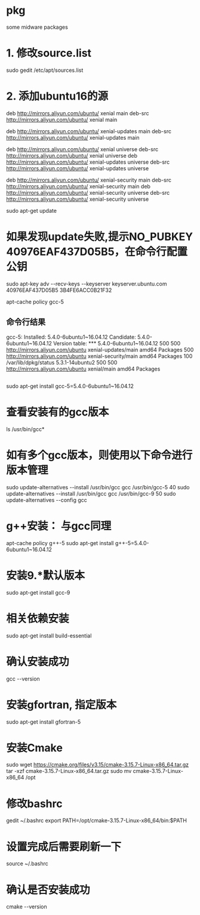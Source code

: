 # pkg
some midware packages
# 1. 修改source.list
sudo gedit /etc/apt/sources.list
# 2. 添加ubuntu16的源
deb http://mirrors.aliyun.com/ubuntu/ xenial main
deb-src http://mirrors.aliyun.com/ubuntu/ xenial main

deb http://mirrors.aliyun.com/ubuntu/ xenial-updates main
deb-src http://mirrors.aliyun.com/ubuntu/ xenial-updates main

deb http://mirrors.aliyun.com/ubuntu/ xenial universe
deb-src http://mirrors.aliyun.com/ubuntu/ xenial universe
deb http://mirrors.aliyun.com/ubuntu/ xenial-updates universe
deb-src http://mirrors.aliyun.com/ubuntu/ xenial-updates universe

deb http://mirrors.aliyun.com/ubuntu/ xenial-security main
deb-src http://mirrors.aliyun.com/ubuntu/ xenial-security main
deb http://mirrors.aliyun.com/ubuntu/ xenial-security universe
deb-src http://mirrors.aliyun.com/ubuntu/ xenial-security universe

sudo apt-get update

# 如果发现update失败,提示NO_PUBKEY 40976EAF437D05B5，在命令行配置公钥
sudo apt-key adv --recv-keys --keyserver keyserver.ubuntu.com 40976EAF437D05B5 3B4FE6ACC0B21F32

apt-cache policy gcc-5
## 命令行结果
gcc-5:
  Installed: 5.4.0-6ubuntu1~16.04.12
  Candidate: 5.4.0-6ubuntu1~16.04.12
  Version table:
 *** 5.4.0-6ubuntu1~16.04.12 500
        500 http://mirrors.aliyun.com/ubuntu xenial-updates/main amd64 Packages
        500 http://mirrors.aliyun.com/ubuntu xenial-security/main amd64 Packages
        100 /var/lib/dpkg/status
     5.3.1-14ubuntu2 500
        500 http://mirrors.aliyun.com/ubuntu xenial/main amd64 Packages
##
sudo apt-get install gcc-5=5.4.0-6ubuntu1~16.04.12

# 查看安装有的gcc版本
ls /usr/bin/gcc*
# 如有多个gcc版本，则使用以下命令进行版本管理
sudo update-alternatives --install /usr/bin/gcc gcc /usr/bin/gcc-5 40
sudo update-alternatives --install /usr/bin/gcc gcc /usr/bin/gcc-9 50
sudo update-alternatives --config gcc

# g++安装： 与gcc同理
apt-cache policy g++-5
sudo apt-get install g++-5=5.4.0-6ubuntu1~16.04.12

# 安装9.*默认版本
sudo apt-get install gcc-9

# 相关依赖安装
sudo apt-get install build-essential
# 确认安装成功
gcc --version

# 安装gfortran, 指定版本
sudo apt-get install gfortran-5
# 安装Cmake
sudo wget https://cmake.org/files/v3.15/cmake-3.15.7-Linux-x86_64.tar.gz
tar -xzf cmake-3.15.7-Linux-x86_64.tar.gz
sudo mv cmake-3.15.7-Linux-x86_64 /opt

# 修改bashrc
gedit ~/.bashrc 
export PATH=/opt/cmake-3.15.7-Linux-x86_64/bin:$PATH

# 设置完成后需要刷新一下
source ~/.bashrc
# 确认是否安装成功
cmake --version

